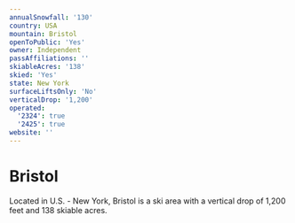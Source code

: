 ```yaml
---
annualSnowfall: '130'
country: USA
mountain: Bristol
openToPublic: 'Yes'
owner: Independent
passAffiliations: ''
skiableAcres: '138'
skied: 'Yes'
state: New York
surfaceLiftsOnly: 'No'
verticalDrop: '1,200'
operated:
  '2324': true
  '2425': true
website: ''
---
```



# Bristol

Located in U.S. - New York, Bristol is a ski area with a vertical drop of 1,200 feet and 138 skiable acres.
